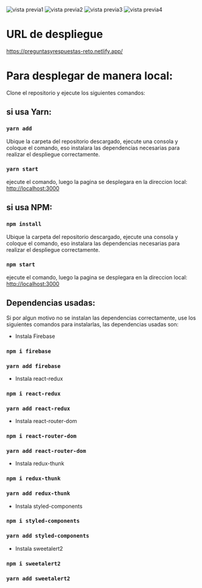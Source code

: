 <img src="https://res.cloudinary.com/df8qzqymf/image/upload/v1633889426/pagina1_hgkgvu.png" alt="vista previa1"/>
<img src="https://res.cloudinary.com/df8qzqymf/image/upload/v1633889425/pagina4_kwpljz.png" alt="vista previa2"/>
<img src="https://res.cloudinary.com/df8qzqymf/image/upload/v1633889425/pagina2_isz9da.png" alt="vista previa3"/>
<img src="https://res.cloudinary.com/df8qzqymf/image/upload/v1633889425/pagina3_l3xpmx.png" alt="vista previa4"/>

# URL de despliegue

https://preguntasyrespuestas-reto.netlify.app/

# Para desplegar de manera local:

Clone el repositorio y ejecute los siguientes comandos:

## si usa Yarn:

### `yarn add`

Ubique la carpeta del repositorio descargado, ejecute una consola y coloque el comando, eso instalara las dependencias necesarias para realizar el despliegue correctamente.

### `yarn start`

ejecute el comando, luego la pagina se desplegara en la direccion local: [http://localhost:3000](http://localhost:3000) 

## si usa NPM:

### `npm install`

Ubique la carpeta del repositorio descargado, ejecute una consola y coloque el comando, eso instalara las dependencias necesarias para realizar el despliegue correctamente.

### `npm start`

ejecute el comando, luego la pagina se desplegara en la direccion local: [http://localhost:3000](http://localhost:3000) 

## Dependencias usadas:

Si por algun motivo no se instalan las dependencias correctamente, use los siguientes comandos para instalarlas, las dependencias usadas son:

- Instala Firebase
### `npm i firebase` 
### `yarn add firebase` 

- Instala react-redux
### `npm i react-redux` 
### `yarn add react-redux` 

- Instala react-router-dom
### `npm i react-router-dom` 
### `yarn add react-router-dom` 

- Instala redux-thunk
### `npm i redux-thunk` 
### `yarn add redux-thunk` 

- Instala styled-components
### `npm i styled-components` 
### `yarn add styled-components` 

- Instala sweetalert2
### `npm i sweetalert2` 
### `yarn add sweetalert2` 






